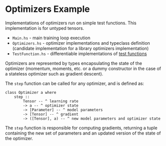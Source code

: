 # Optimizers Example

Implementations of optimizers run on simple test functions. This implementation is for untyped tensors.

- `Main.hs` - main training loop execution
- `Optimizers.hs` - optimizer implementations and typeclass definition (candidate implementation for a library optimizers implementation)
- `TestFunction.hs` - differentiable implementations of [test functions](https://en.wikipedia.org/wiki/Test_functions_for_optimization<Paste>)

Optimizers are represented by types encapsulating the state of the optimizer (momentum, moments, etc. or a dummy constructor in the case of a stateless optimizer such as gradient descent).

The `step` function can be called for any optimizer, and is defined as:

```
class Optimizer a where
    step :: 
        Tensor -- ^ learning rate
        -> a -- ^ optimizer state
        -> [Parameter] -- ^ model parameters
        -> [Tensor] -- ^ gradient
        -> ([Tensor], a) -- ^ new model parameters and optimizer state
```

The `step` function is responsible for computing gradients, returning a tuple containing the new set of parameters and an updated version of the state of the optimizer.
